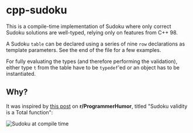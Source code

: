 # cpp-sudoku

This is a compile-time implementation of Sudoku where only correct Sudoku solutions are well-typed, relying only on features from C++ 98.

A Sudoku `table` can be declared using a series of nine `row` declarations as template parameters. See the end of the file for a few examples.

For fully evaluating the types (and therefore performing the validation), either type `t` from the table have to be `typedef`'ed or an object has to be instantiated.

## Why?

It was inspired by [this post](https://www.reddit.com/r/ProgrammerHumor/comments/acbv9r/sudoku_validity_is_a_total_function/) on **r/ProgrammerHumor**, titled "Sudoku validity is a Total function":

![Sudoku at compile time](https://i.redd.it/fllc6t7ioa821.png)
